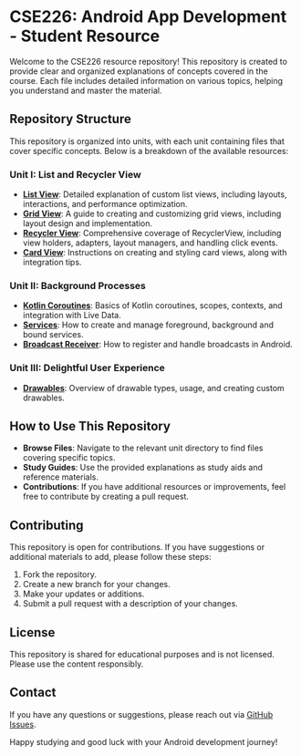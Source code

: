 # CSE226: Android App Development - Student Resource

Welcome to the CSE226 resource repository! This repository is created to provide clear and organized explanations of concepts covered in the course. Each file includes detailed information on various topics, helping you understand and master the material.

## Repository Structure

This repository is organized into units, with each unit containing files that cover specific concepts. Below is a breakdown of the available resources:

### Unit I: List and Recycler View

- **[List View](UNIT-I/1.MyListPractice/MyListPractice.md)**: Detailed explanation of custom list views, including layouts, interactions, and performance optimization.
- **[Grid View](UNIT-I/2.MyGridViewPractice/MyGridViewPractice.md)**: A guide to creating and customizing grid views, including layout design and implementation.
- **[Recycler View](UNIT-I/3.RecyclerViewPractice/RecyclerViewPractice.md)**: Comprehensive coverage of RecyclerView, including view holders, adapters, layout managers, and handling click events.
- **[Card View](UNIT-I/4.MyCardView/MyCardView.md)**: Instructions on creating and styling card views, along with integration tips.

### Unit II: Background Processes

- **[Kotlin Coroutines](UNIT-II/1.MyCoroutine/MyCoroutine.md)**: Basics of Kotlin coroutines, scopes, contexts, and integration with Live Data.
- **[Services](UNIT-II/2.MyServices/MyServices.md)**: How to create and manage foreground, background and bound services.
- **[Broadcast Receiver](UNIT-II/3.MyBroadcastReceiver/MyBroadcastReceiver.md)**: How to register and handle broadcasts in Android.

### Unit III: Delightful User Experience

- **[Drawables](UNIT-III/1.MyDrawables/MyDrawables.md)**: Overview of drawable types, usage, and creating custom drawables.
<!--
- **[Styles & Themes](UNIT-III/Styles-Themes.md)**: How to define and apply styles and themes in your app.
- **[Card and Color](UNIT-III/Card-Color.md)**: Managing color resources, color schemes, and theming.
- **[Floating Action Buttons](UNIT-III/Floating-Action-Buttons.md)**: Implementation and customization of Floating Action Buttons.

### Unit IV: Storage Options

- **[SQLite Database](UNIT-IV/SQLite-Database.md)**: Creating, managing, and performing CRUD operations with SQLite. Includes a guide on SQLiteOpenHelper.
- **[Room Database](UNIT-IV/Room-Database.md)**: Working with Room Database, including entities, DAOs, migration, and Live Data integration.

### Unit V: Location and Maps

- **[User's Current Location](UNIT-V/User-Location.md)**: Accessing and updating user location, handling permissions, and using the Fused Location Provider.
- **[Google Maps API](UNIT-V/Google-Maps-API.md)**: Integration, customization, and handling geo/reverse geo coding.
- **[API Calling](UNIT-V/API-Calling.md)**: Making API calls, handling responses, and integrating APIs with location services.

### Unit VI: Testing and Deployment

- **[Debugging](UNIT-VI/Debugging.md)**: Techniques and tools for effective debugging and error analysis.
- **[Unit Test and Espresso Test](UNIT-VI/Testing.md)**: Writing and running unit and UI tests.
- **[Deployment](UNIT-VI/Deployment.md)**: Steps to upload an app on Google Play, including preparation, signing, and managing your developer account.
-->

## How to Use This Repository

- **Browse Files**: Navigate to the relevant unit directory to find files covering specific topics.
- **Study Guides**: Use the provided explanations as study aids and reference materials.
- **Contributions**: If you have additional resources or improvements, feel free to contribute by creating a pull request.

## Contributing

This repository is open for contributions. If you have suggestions or additional materials to add, please follow these steps:

1. Fork the repository.
2. Create a new branch for your changes.
3. Make your updates or additions.
4. Submit a pull request with a description of your changes.

## License

This repository is shared for educational purposes and is not licensed. Please use the content responsibly.

## Contact

If you have any questions or suggestions, please reach out via [GitHub Issues](https://github.com/Ashcoder9752/CSE226/issues).

Happy studying and good luck with your Android development journey!
